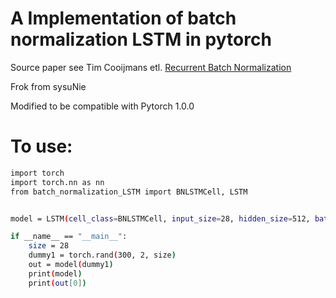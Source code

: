 # A Implementation of batch normalization LSTM in pytorch

Source paper see Tim Cooijmans etl. [Recurrent Batch Normalization](https://arxiv.org/abs/1603.09025)

Frok from sysuNie

Modified to be compatible with Pytorch 1.0.0

# To use:

```sh
import torch
import torch.nn as nn
from batch_normalization_LSTM import BNLSTMCell, LSTM


model = LSTM(cell_class=BNLSTMCell, input_size=28, hidden_size=512, batch_first=True, max_length=152)

if __name__ == "__main__":
    size = 28
    dummy1 = torch.rand(300, 2, size)
    out = model(dummy1)
    print(model)
    print(out[0])
```
